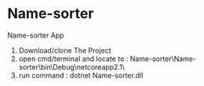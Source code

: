 # Name-sorter
Name-sorter App


1. Download/clone The Project
2. open cmd/terminal and locate to : Name-sorter\Name-sorter\bin\Debug\netcoreapp2.1\
3. run command : dotnet  Name-sorter.dll
